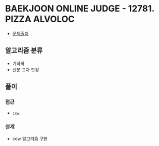 # BAEKJOON ONLINE JUDGE - 12781. PIZZA ALVOLOC

- [문제출처](https://www.acmicpc.net/problem/12781 '12781. PIZZA ALVOLOC')

## 알고리즘 분류

- 기하학
- 선분 교차 판정

## 풀이

### 접근

- `ccw`

### 설계

- ccw 알고리즘 구현
